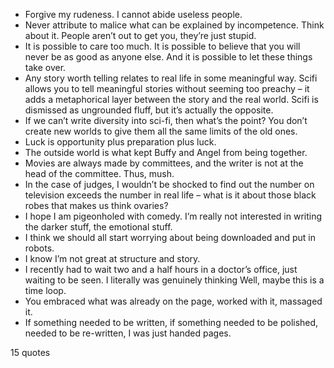  - Forgive my rudeness. I cannot abide useless people.
 - Never attribute to malice what can be explained by incompetence. Think about it. People aren’t out to get you, they’re just stupid.
 - It is possible to care too much. It is possible to believe that you will never be as good as anyone else. And it is possible to let these things take over.
 - Any story worth telling relates to real life in some meaningful way. Scifi allows you to tell meaningful stories without seeming too preachy – it adds a metaphorical layer between the story and the real world. Scifi is dismissed as ungrounded fluff, but it’s actually the opposite.
 - If we can’t write diversity into sci-fi, then what’s the point? You don’t create new worlds to give them all the same limits of the old ones.
 - Luck is opportunity plus preparation plus luck.
 - The outside world is what kept Buffy and Angel from being together.
 - Movies are always made by committees, and the writer is not at the head of the committee. Thus, mush.
 - In the case of judges, I wouldn’t be shocked to find out the number on television exceeds the number in real life – what is it about those black robes that makes us think ovaries?
 - I hope I am pigeonholed with comedy. I’m really not interested in writing the darker stuff, the emotional stuff.
 - I think we should all start worrying about being downloaded and put in robots.
 - I know I’m not great at structure and story.
 - I recently had to wait two and a half hours in a doctor’s office, just waiting to be seen. I literally was genuinely thinking Well, maybe this is a time loop.
 - You embraced what was already on the page, worked with it, massaged it.
 - If something needed to be written, if something needed to be polished, needed to be re-written, I was just handed pages.

15 quotes